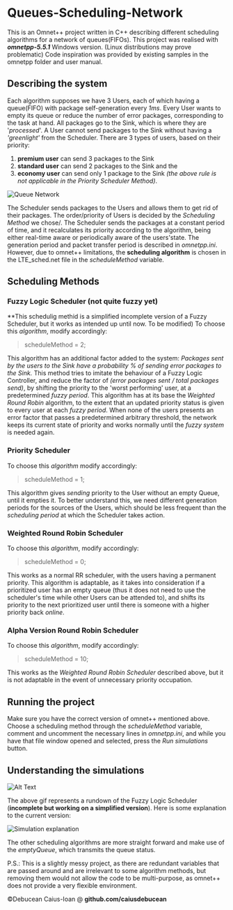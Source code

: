 # Queues-Scheduling-Network
This is an Omnet++ project written in C++ describing different scheduling algorithms for a network of queues(FIFOs).
This project was realised with **_omnetpp-5.5.1_** Windows version. (Linux distributions may prove problematic)
Code inspiration was provided by existing samples in the omnetpp folder and user manual.

## Describing the system

Each algorithm supposes we have 3 Users, each of which having a queue(FIFO) with package self-generation every *1ms*.
Every User wants to empty its queue or reduce the number of error packages, corresponding to the task at hand.
All packages go to the Sink, which is where they are '_processed_'.
A User cannot send packages to the Sink without having a _'greenlight'_ from the Scheduler. There are 3 types of users, based on their priority: 
1. **premium user** can send 3 packages to the Sink
2. **standard user** can send 2 packages to the Sink and the 
3. **economy user** can send only 1 package to the Sink
_(the above rule is not applicable in the Priority Scheduler Method)_.

![Queue Network](https://i.imgur.com/dadD22m.png)

The Scheduler sends packages to the Users and allows them to get rid of their packages. The order/priority of Users is decided by the _Scheduling Method_ we chose/. The Scheduler sends the packages at a constant period of time, and it recalculates its priority according to the algorithm, being either real-time aware or periodically aware of the users'state.
The generation period and packet transfer period is described in _omnetpp.ini_.
However, due to omnet++ limitations, the **scheduling algorithm** is chosen in the LTE_sched.net file in the _scheduleMethod_ variable.

## Scheduling Methods
### Fuzzy Logic Scheduler (not quite fuzzy yet)
**This schedulig methid is a simplified incomplete version of a Fuzzy Scheduler, but it works as intended up until now. To be modified)
To choose this _algorithm_, modify accordingly:
>scheduleMethod = 2;

This algorithm has an additional factor added to the system: _Packages sent by the users to the Sink have a probability % of sending error packages to the Sink._ This method tries to imitate the behaviour of a Fuzzy Logic Controller, and reduce the factor of _(error packages sent / total packages send)_, by shifting the priority to the 'worst performing' user, at a predetermined _fuzzy period_. This algorithm has at its base the _Weighted Round Robin_ algorithm, to the extent that an updated priority status is given to every user at each _fuzzy period_. When none of the users presents an error factor that passes a predetermined arbitrary threshold, the network keeps its current state of priority and works normally until the _fuzzy system_ is needed again.

### Priority Scheduler
To choose this _algorithm_ modify accordingly:
>scheduleMethod = 1;

This algorithm gives _sending_ priority to the User without an empty Queue, until it empties it. To better understand this, we need different generation periods for the sources of the Users, which should be less frequent than the _scheduling period_ at which the Scheduler takes action.

### Weighted Round Robin Scheduler
To choose this _algorithm_, modify accordingly:
>scheduleMethod = 0;

This works as a normal RR scheduler, with the users having a permanent priority. This algorithm is adaptable, as it takes into consideration if a prioritized user has an empty queue (thus it does not need to use the scheduler's time while other Users can be attended to), and shifts its priority to the next prioritized user until there is someone with a higher priority back _online_.

### Alpha Version Round Robin Scheduler
To choose this _algorithm_, modify accordingly:
>scheduleMethod = 10;

This works as the _Weighted Round Robin Scheduler_ described above, but it is not adaptable in the event of unnecessary priority occupation.

## Running the project
Make sure you have the correct version of omnet++ mentioned above. Choose a scheduling method through the _scheduleMethod_ variable, comment and uncomment the necessary lines in _omnetpp.ini_, and while you have that file window opened and selected, press the _Run simulations_ button.

## Understanding the simulations
![Alt Text](https://media.giphy.com/media/d7TYfGxcqzrcwk1K02/giphy.gif)

The above gif represents a rundown of the Fuzzy Logic Scheduler (**incomplete but working on a simplified version**). Here is some explanation to the current version:

![Simulation explanation](https://i.imgur.com/HWYThPE.png)

The other scheduling algorithms are more straight forward and make use of the _emptyQueue_, which transmits the queue status.

P.S.: This is a slightly messy project, as there are redundant variables that are passed around and are irrelevant to some algorithm methods, but removing them would not allow the code to be multi-purpose, as omnet++ does not provide a very flexible environment.

<div>&copy;Debucean Caius-Ioan @ <b>github.com/caiusdebucean</b></div>

